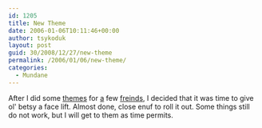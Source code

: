 ```yaml
---
id: 1205
title: New Theme
date: 2006-01-06T10:11:46+00:00
author: tsykoduk
layout: post
guid: 30/2008/12/27/new-theme
permalink: /2006/01/06/new-theme/
categories:
  - Mundane
---
```

<p>After I did some <a href="http://www.davejustus.com">themes</a> for <a href="http://princess.nokes.name">a</a> few <a href="http://geek.nokes.name">freinds</a>, I decided that it was time to give ol' betsy a face lift. Almost done, close enuf to roll it out. Some things still do not work, but I will get to them as time permits.</p>